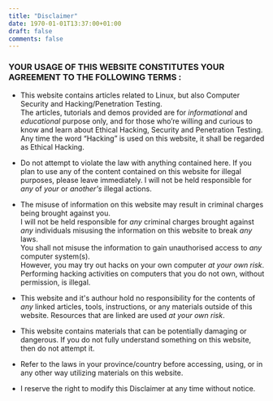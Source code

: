 ```yaml
---
title: "Disclaimer"
date: 1970-01-01T13:37:00+01:00
draft: false
comments: false
---
```


### YOUR USAGE OF THIS WEBSITE CONSTITUTES YOUR AGREEMENT TO THE FOLLOWING TERMS :

- This website contains articles related to Linux, but also Computer Security and Hacking/Penetration Testing.  
The articles, tutorials and demos provided are for *informational* and *educational* purpose only, and for those who’re willing and curious to know and learn about Ethical Hacking, Security and Penetration Testing. Any time the word “Hacking” is used on this website, it shall be regarded as Ethical Hacking.

- Do not attempt to violate the law with anything contained here. If you plan to use any of the content contained on this website for illegal purposes, please leave immediately. I will not be held responsible for *any* of *your* or *another's* illegal actions.

- The misuse of information on this website may result in criminal charges being brought against you.  
I will not be held responsible for *any* criminal charges brought against *any* individuals misusing the information on this website to break *any* laws.  
You shall not misuse the information to gain unauthorised access to *any* computer system(s).  
However, you may try out hacks on your own computer *at your own risk*. Performing hacking activities on computers that you do not own, without permission, is illegal.

- This website and it's authour hold no responsibility for the contents of *any* linked articles, tools, instructions, or any materials outside of this website. Resources that are linked are used *at your own risk*.

- This website contains materials that can be potentially damaging or dangerous. If you do not fully understand something on this website, then do not attempt it.

- Refer to the laws in your province/country before accessing, using, or in any other way utilizing materials on this website.

- I reserve the right to modify this Disclaimer at any time without notice.